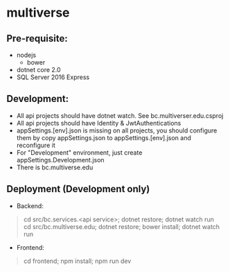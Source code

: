 # multiverse

## Pre-requisite: 
* nodejs  
  * bower  
* dotnet core 2.0
* SQL Server 2016 Express

## Development:
* All api projects should have dotnet watch. See bc.multiverser.edu.csproj  
* All api projects should have Identity & JwtAuthentications  
* appSettings.[env].json is missing on all projects, you should configure them by copy appSettings.json to appSettings.[env].json and reconfigure it
* For "Development" environment, just create appSettings.Development.json
* There is bc.multiverse.edu

## Deployment (Development only)
* Backend:  
> cd src/bc.services.\<api service\>; dotnet restore; dotnet watch run  
> cd src/bc.multiverse.edu; dotnet restore; bower install; dotnet watch run  

* Frontend:
> cd frontend; npm install; npm run dev